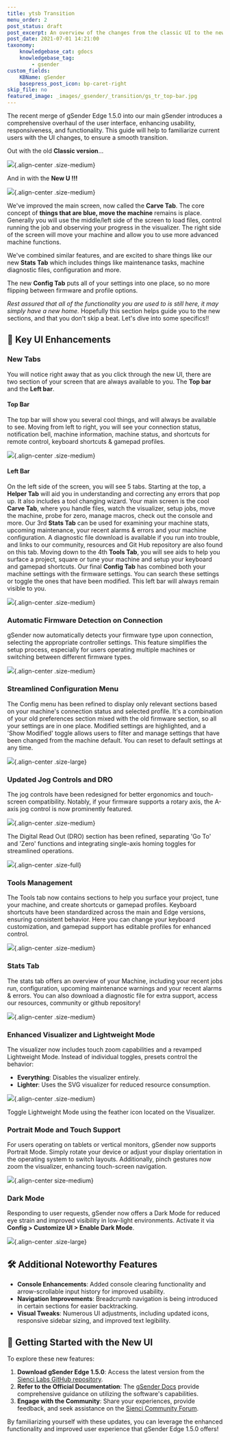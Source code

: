 ```yaml
---
title: ytsb Transition
menu_order: 2
post_status: draft
post_excerpt: An overview of the changes from the classic UI to the new and improved UI.
post_date: 2021-07-01 14:21:00
taxonomy:
    knowledgebase_cat: gdocs
    knowledgebase_tag:
        - gsender
custom_fields:
    KBName: gSender
    basepress_post_icon: bp-caret-right
skip_file: no
featured_image: _images/_gsender/_transition/gs_tr_top-bar.jpg
---
```


The recent merge of gSender Edge 1.5.0 into our main gSender introduces a comprehensive overhaul of the user interface, enhancing usability, responsiveness, and functionality. This guide will help to familiarize current users with the UI changes, to ensure a smooth transition.

Out with the old **Classic version**...

![](/_images/_gsender/_transition/gs_tr_classic-main.jpg){.align-center .size-medium}

And in with the **New U !!!**

![](/_images/_gsender/_transition/gs_tr_newu-main.jpg){.align-center .size-medium}

We've improved the main screen, now called the **Carve Tab**.  The core concept of **things that are blue, move the machine** remains is place. Generally you will use the middle/left side of the screen to load files, control running the job and observing your progress in the visualizer. The right side of the screen will move your machine and allow you to use more advanced machine functions.

We've combined similar features, and are excited to share things like our new **Stats Tab** which includes things like maintenance tasks, machine diagnostic files, configuration and more.

The new **Config Tab** puts all of your settings into one place, so no more flipping between firmware and profile options.

*Rest assured that all of the functionality you are used to is still here, it may simply have a new home.* Hopefully this section helps guide you to the new sections, and that you don't skip a beat. Let's dive into some specifics!!

## 🌟 Key UI Enhancements

### **New Tabs**

You will notice right away that as you click through the new UI, there are two section of your screen that are always available to you. The **Top bar** and the **Left bar**.

#### Top Bar

The top bar will show you several cool things, and will always be available to see. Moving from left to right, you will see your connection status, notification bell, machine information, machine status, and shortcuts for remote control, keyboard shortcuts & gamepad profiles.

![](/_images/_gsender/_transition/gs_tr_top-bar.jpg){.align-center .size-medium}

#### Left Bar

On the left side of the screen, you will see 5 tabs. Starting at the top, a **Helper Tab** will aid you in understanding and correcting any errors that pop up. It also includes a tool changing wizard. Your main screen is the cool **Carve Tab**, where you handle files, watch the visualizer, setup jobs, move the machine, probe for zero, manage macros, check out the console and more. Our 3rd **Stats Tab** can be used for examining your machine stats, upcoming maintenance, your recent alarms & errors and your machine configuration. A diagnostic file download is available if you run into trouble, and links to our community, resources and Git Hub repository are also found on this tab. Moving down to the 4th **Tools Tab**, you will see aids to help you surface a project, square or tune your machine and setup your keyboard and gamepad shortcuts. Our final **Config Tab** has combined both your machine settings with the firmware settings. You can search these settings or toggle the ones that have been modified. This left bar will always remain visible to you.

![](/_images/_gsender/_transition/gs_tr_left-bar.jpg){.align-center .size-medium}

### **Automatic Firmware Detection on Connection**

gSender now automatically detects your firmware type upon connection, selecting the appropriate controller settings. This feature simplifies the setup process, especially for users operating multiple machines or switching between different firmware types.

![](/_images/_gsender/_transition/gs_tr_connect-auto.gif){.align-center .size-medium}

### **Streamlined Configuration Menu**

The Config menu has been refined to display only relevant sections based on your machine's connection status and selected profile. It's a combination of your old preferences section mixed with the old firmware section, so all your settings are in one place. Modified settings are highlighted, and a 'Show Modified' toggle allows users to filter and manage settings that have been changed from the machine default. You can reset to default settings at any time.

![](/_images/_gsender/_transition/gs_tr_modified.gif){.align-center .size-large}

### **Updated Jog Controls and DRO**

The jog controls have been redesigned for better ergonomics and touch-screen compatibility. Notably, if your firmware supports a rotary axis, the A-axis jog control is now prominently featured. 

![](/_images/_gsender/_transition/gs_tr_comp-jog.jpg){.align-center .size-medium}

The Digital Read Out (DRO) section has been refined, separating 'Go To' and 'Zero' functions and integrating single-axis homing toggles for streamlined operations.

![](/_images/_gsender/_transition/gs_tr_dro.gif){.align-center .size-full}

### **Tools Management**

The Tools tab now contains sections to help you surface your project, tune your machine, and create shortcuts or gamepad profiles. Keyboard shortcuts have been standardized across the main and Edge versions, ensuring consistent behavior. Here you can change your keyboard customization, and gamepad support has editable profiles for enhanced control.

![](/_images/_gsender/_transition/gs_tr_tools-main.jpg){.align-center .size-medium}

### **Stats Tab**

The stats tab offers an overview of your Machine, including your recent jobs run, configuration, upcoming maintenance warnings and your recent alarms & errors. You can also download a diagnostic file for extra support, access our resources, community or github repository!

![](/_images/_gsender/_transition/gs_tr_status.jpg){.align-center .size-medium}

### **Enhanced Visualizer and Lightweight Mode**

The visualizer now includes touch zoom capabilities and a revamped Lightweight Mode. Instead of individual toggles, presets control the behavior:

* **Everything**: Disables the visualizer entirely.
* **Lighter**: Uses the SVG visualizer for reduced resource consumption.

![](/_images/_gsender/_transition/gs_tr_lightweight.jpg){.align-center .size-medium}

Toggle Lightweight Mode using the feather icon located on the Visualizer.

### **Portrait Mode and Touch Support**

For users operating on tablets or vertical monitors, gSender now supports Portrait Mode. Simply rotate your device or adjust your display orientation in the operating system to switch layouts. Additionally, pinch gestures now zoom the visualizer, enhancing touch-screen navigation.

![](/_images/_gsender/_transition/gs_tr_portrait.jpg){.align-center size-medium}

### **Dark Mode**

Responding to user requests, gSender now offers a Dark Mode for reduced eye strain and improved visibility in low-light environments. Activate it via **Config > Customize UI > Enable Dark Mode**.

![](/_images/_gsender/_transition/gs_tr_darkmode.gif){.align-center .size-large}

## 🛠️ Additional Noteworthy Features

* **Console Enhancements**: Added console clearing functionality and arrow-scrollable input history for improved usability.
* **Navigation Improvements**: Breadcrumb navigation is being introduced in certain sections for easier backtracking.
* **Visual Tweaks**: Numerous UI adjustments, including updated icons, responsive sidebar sizing, and improved text legibility.

## 📘 Getting Started with the New UI

To explore these new features:

1. **Download gSender Edge 1.5.0**: Access the latest version from the [Sienci Labs GitHub repository](https://github.com/Sienci-Labs/gsender/releases).
2. **Refer to the Official Documentation**: The [gSender Docs](https://resources.sienci.com/view/gs-using-gsender/) provide comprehensive guidance on utilizing the software's capabilities.
3. **Engage with the Community**: Share your experiences, provide feedback, and seek assistance on the [Sienci Community Forum](https://forum.sienci.com/).

By familiarizing yourself with these updates, you can leverage the enhanced functionality and improved user experience that gSender Edge 1.5.0 offers!
